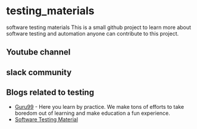 # testing_materials
software testing materials
This is a small github project to learn more about software testing and automation anyone can contribute to this project.

## Youtube channel

## slack community

## Blogs related to testing

* [Guru99](https://www.guru99.com) - Here you learn by practice. We make tons of efforts to take boredom out of learning and make education a fun experience.
* [Software Testing Material](https://www.softwaretestingmaterial.com/)